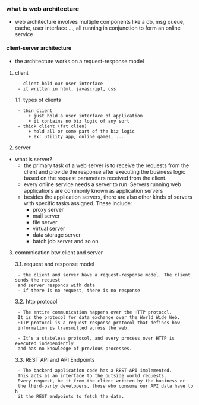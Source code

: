 ### what is web architecture
- web architecture involves multiple components like a
db, msg queue, cache, user interface ..., all running
in conjunction to form an online service

#### client-server architecture
- the architecture works on a request-response model

1. client

		- client hold our user interface
		- it written in html, javascript, css

	1.1. types of clients

		- thin client
			+ just hold a user interface of application
			+ it contains no biz logic of any sort
		- thick client (fat clien)
		 	+ hold all or some part of the biz logic
		 	+ ex: utility app, online games, ...


2. server

- what is server?
	+ the primary task of a web server is to receive the requests from the client and provide the response after executing the business logic based on the request parameters received from the client.
	+ every online service needs a server to run. Servers running web applications are commonly
	known as application servers
	+ besides the application servers, there are also other kinds of servers with specific tasks assigned. These include:
		+ proxy server
		+ mail server
		+ file server
		+ virtual server
		+ data storage server
		+ batch job server and so on


3. commnication btw client and server

	3.1. request and response model

		- the client and server have a request-response model. The client sends the request
		and server responds with data
		- if there is no request, there is no response

	3.2. http protocol

		- The entire communication happens over the HTTP protocol.
		It is the protocol for data exchange over the World Wide Web.
		HTTP protocol is a request-response protocol that defines how
		information is transmitted across the web.

		- It’s a stateless protocol, and every process over HTTP is executed independently
		and has no knowledge of previous processes.

	3.3. REST API and API Endpoints

		- The backend application code has a REST-API implemented.
		This acts as an interface to the outside world requests.
		Every request, be it from the client written by the business or
		the third-party developers, those who consume our API data have to h
		it the REST endpoints to fetch the data.

